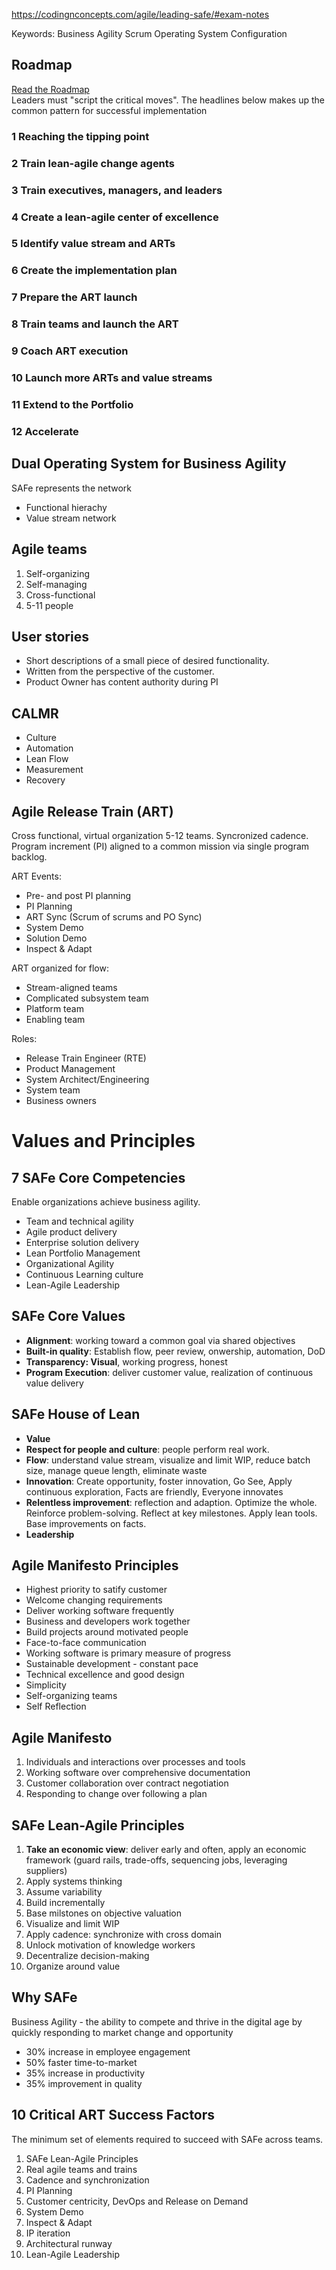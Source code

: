 https://codingnconcepts.com/agile/leading-safe/#exam-notes

Keywords:
Business Agility
Scrum
Operating System
Configuration

## Roadmap
[Read the Roadmap](https://www.scaledagileframework.com/implementation-roadmap)  
Leaders must "script the critical moves". The headlines below makes up the common pattern for successful implementation  

### 1 Reaching the tipping point
### 2 Train lean-agile change agents
### 3 Train executives, managers, and leaders
### 4 Create a lean-agile center of excellence
### 5 Identify value stream and ARTs
### 6 Create the implementation plan
### 7 Prepare the ART launch
### 8 Train teams and launch the ART
### 9 Coach ART execution
### 10 Launch more ARTs and value streams
### 11 Extend to the Portfolio
### 12 Accelerate

## Dual Operating System for Business Agility
SAFe represents the network
- Functional hierachy
- Value stream network

## Agile teams
1. Self-organizing
2. Self-managing
3. Cross-functional
4. 5-11 people


## User stories
- Short descriptions of a small piece of desired functionality.  
- Written from the perspective of the customer.  
- Product Owner has content authority during PI

## CALMR
- Culture
- Automation
- Lean Flow
- Measurement
- Recovery

## Agile Release Train (ART)
Cross functional, virtual organization 5-12 teams. Syncronized cadence. Program increment (PI) aligned to a common mission via single program backlog.

ART Events:
- Pre- and post PI planning
- PI Planning
- ART Sync (Scrum of scrums and PO Sync)
- System Demo
- Solution Demo
- Inspect & Adapt

ART organized for flow:  
- Stream-aligned teams
- Complicated subsystem team
- Platform team
- Enabling team

Roles:  
- Release Train Engineer (RTE)
- Product Management
- System Architect/Engineering
- System team
- Business owners


# Values and Principles

## 7 SAFe Core Competencies
Enable organizations achieve business agility.
- Team and technical agility
- Agile product delivery
- Enterprise solution delivery
- Lean Portfolio Management
- Organizational Agility
- Continuous Learning culture
- Lean-Agile Leadership

## SAFe Core Values
- **Alignment**: working toward a common goal via shared objectives
- **Built-in quality**: Establish flow, peer review, onwership, automation, DoD
- **Transparency: Visual**, working progress, honest
- **Program Execution**: deliver customer value, realization of continuous value delivery

## SAFe House of Lean
- **Value**
- **Respect for people and culture**: people perform real work.
- **Flow**: understand value stream, visualize and limit WIP, reduce batch size, manage queue length, eliminate waste
- **Innovation**: Create opportunity, foster innovation, Go See, Apply continuous exploration, Facts are friendly, Everyone innovates
- **Relentless improvement**: reflection and adaption. Optimize the whole. Reinforce problem-solving. Reflect at key milestones. Apply lean tools. Base improvements on facts.
- **Leadership**

## Agile Manifesto Principles
- Highest priority to satify customer
- Welcome changing requirements
- Deliver working software frequently
- Business and developers work together
- Build projects around motivated people
- Face-to-face communication
- Working software is primary measure of progress
- Sustainable development - constant pace
- Technical excellence and good design
- Simplicity
- Self-organizing teams
- Self Reflection

## Agile Manifesto
1. Individuals and interactions over processes and tools  
2. Working software over comprehensive documentation
3. Customer collaboration over contract negotiation
4. Responding to change over following a plan

## SAFe Lean-Agile Principles
1. **Take an economic view**: deliver early and often, apply an economic framework (guard rails, trade-offs, sequencing jobs, leveraging suppliers)
2. Apply systems thinking
3. Assume variability
4. Build incrementally
5. Base milstones on objective valuation
6. Visualize and limit WIP
7. Apply cadence: synchronize with cross domain
9. Unlock motivation of knowledge workers
10. Decentralize decision-making
11. Organize around value

## Why SAFe
Business Agility - the ability to compete and thrive in the digital age by quickly responding to market change and opportunity
- 30% increase in employee engagement
- 50% faster time-to-market
- 35% increase in productivity
- 35% improvement in quality

## 10 Critical ART Success Factors
The minimum set of elements required to succeed with SAFe across teams.
1. SAFe Lean-Agile Principles
2. Real agile teams and trains
3. Cadence and synchronization
4. PI Planning
5. Customer centricity, DevOps and Release on Demand
6. System Demo
7. Inspect & Adapt
8. IP iteration
9. Architectural runway
10. Lean-Agile Leadership 